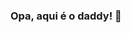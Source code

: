 ### Opa, aqui é o daddy! 👋

<!--
**blackin22/blackin22** is a ✨ _special_ ✨ repository because its `README.md` (this file) appears on your GitHub profile.

### Sobre mim:
- Nome: Fernando.
- Desenvolvedor Web | Aplicação
- Idade: 15
- Estudante.

### Tecnlogias:
-  NodeJS | Express
-  MsyQL
-  HTML | CSS | JavaScript | Bootstrap | JQuery
-  PHP
